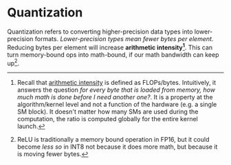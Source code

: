 # Quantization

Quantization refers to converting higher-precision data types into lower-precision formats. _Lower-precision types mean fewer bytes per element_. Reducing bytes per element will increase **arithmetic intensity[^1]**. This can turn memory-bound ops into math-bound, if our math bandwidth can keep up[^2].

[^1]: Recall that [arithmetic intensity](https://github.com/brucechanglongxu/advancedalgorithms/blob/main/numerics/arithmeticintensity.md) is defined as FLOPs/bytes. Intuitively, it answers the question _for every byte that is loaded from memory, how much math is done before I need another one?_. It is a property at the algorithm/kernel level and not a function of the hardware (e.g. a single SM block). It doesn't matter how many SMs are used during the computation, the ratio is computed globally for the entire kernel launch. 
[^2]: ReLU is traditionally a memory bound operation in FP16, but it could become _less so_ in INT8 not because it does more math, but because it is moving fewer bytes. 
